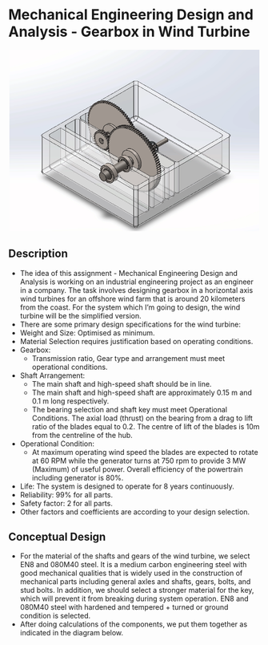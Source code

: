 # Mechanical Engineering Design and Analysis - Gearbox in Wind Turbine
<p align="center">
  <img width="500" src="https://github.com/kiettran499/Wind-Turbine-Project-Mechanical_Design/blob/main/The%20final%20design%20with%20bedplate_3D%20model.png">

## Description

- The idea of this assignment - Mechanical Engineering Design and Analysis is working on an industrial engineering project as an engineer in a company. The task involves designing gearbox in a horizontal axis wind turbines for an offshore wind farm that is around 20 kilometers from the coast. For the system which I’m going to design, the wind turbine will be the simplified version.
- There are some primary design specifications for the wind turbine:
- Weight and Size: Optimised as minimum.
- Material Selection requires justification based on operating conditions.
- Gearbox:
  - Transmission ratio, Gear type and arrangement must meet operational conditions.
- Shaft Arrangement:
  - The main shaft and high-speed shaft should be in line.
  - The main shaft and high-speed shaft are approximately 0.15 m and 0.1 m long 
    respectively.
  - The bearing selection and shaft key must meet Operational Conditions. The axial load    (thrust) on the bearing from a drag to lift ratio of the blades equal to 0.2. The
  centre of lift of the blades is 10m from the centreline of the hub.
- Operational Condition:
  - At maximum operating wind speed the blades are expected to rotate at 60 RPM while the
  generator turns at 750 rpm to provide 3 MW (Maximum) of useful power. Overall
  efficiency of the powertrain including generator is 80%. 
- Life: The system is designed to operate for 8 years continuously.
- Reliability: 99% for all parts.
- Safety factor: 2 for all parts.
- Other factors and coefficients are according to your design selection.


## Conceptual Design

- For the material of the shafts and gears of the wind turbine, we select EN8 and 080M40 steel. It is a medium carbon engineering steel with good mechanical qualities that is widely used in the construction of mechanical parts including general axles and shafts, gears, bolts, and stud bolts. In addition, we should select a stronger material for the key, which will prevent it from breaking during system operation. EN8 and 080M40 steel with hardened and tempered + turned or ground condition is selected.
- After doing calculations of the components, we put them together as indicated in the diagram below.










